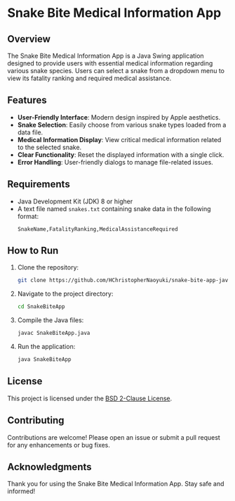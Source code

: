 # Snake Bite Medical Information App

## Overview
The Snake Bite Medical Information App is a Java Swing application designed to provide users with essential medical information regarding various snake species. Users can select a snake from a dropdown menu to view its fatality ranking and required medical assistance.

## Features
- **User-Friendly Interface**: Modern design inspired by Apple aesthetics.
- **Snake Selection**: Easily choose from various snake types loaded from a data file.
- **Medical Information Display**: View critical medical information related to the selected snake.
- **Clear Functionality**: Reset the displayed information with a single click.
- **Error Handling**: User-friendly dialogs to manage file-related issues.

## Requirements
- Java Development Kit (JDK) 8 or higher
- A text file named `snakes.txt` containing snake data in the following format:
  ```
  SnakeName,FatalityRanking,MedicalAssistanceRequired
  ```

## How to Run
1. Clone the repository:
   ```bash
   git clone https://github.com/HChristopherNaoyuki/snake-bite-app-java-project.git
   ```
2. Navigate to the project directory:
   ```bash
   cd SnakeBiteApp
   ```
3. Compile the Java files:
   ```bash
   javac SnakeBiteApp.java
   ```
4. Run the application:
   ```bash
   java SnakeBiteApp
   ```

## License
This project is licensed under the [BSD 2-Clause License](https://opensource.org/licenses/BSD-2-Clause).

## Contributing
Contributions are welcome! Please open an issue or submit a pull request for any enhancements or bug fixes.

## Acknowledgments
Thank you for using the Snake Bite Medical Information App. Stay safe and informed!
